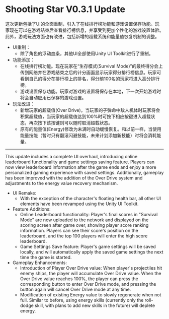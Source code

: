 # Shooting Star V0.3.1 Update

这次更新包括了UI的全面重制，引入了在线排行榜功能和游戏设置保存功能。玩家现在可以在游戏结束后查看排行榜信息，并享受到更加个性化的游戏设置体验。此外，游戏玩法方面也有改进，包括新增的超载系统和能量值恢复机制的调整。

  - UI重制：
    - 除了角色的浮动血条，其他UI全部使用Unity UI Toolkit进行了重制。
  - 功能添加：
    - 在线排行榜功能。现在玩家在“生存模式(Survival Mode)”的最终得分会上传到网络并在游戏结束之后的计分画面显示玩家得分排行榜信息。玩家可看到自己的得分在排行榜上的排名，得分前100名的玩家将进入高分排行榜。
    - 游戏设置保存功能。玩家对游戏的设置将保存在本地，下一次开始游戏时将会自动应用已保存的游戏设置。
  - 玩法改进： 
    - 新增玩家的超载值(Over Drive)。当玩家的子弹命中敌人机体时玩家将会积累超载值，当玩家的超载值达到100%时可按下相应按键进入超载状态，再次按下该按键则可以随时取消超载状态。
    - 原有的能量值(Energy)修改为未满时自动缓慢恢复。和以前一样，当使用能量技能（暂时只有翻滚闪避技能，未来计划添加新技能）时将会消耗能量。

----

This update includes a complete UI overhaul, introducing online leaderboard functionality and game settings saving feature. Players can now view leaderboard information after the game ends and enjoy a more personalized gaming experience with saved settings. Additionally, gameplay has been improved with the addition of the Over Drive system and adjustments to the energy value recovery mechanism.

  - UI Remake:
    - With the exception of the character's floating health bar, all other UI elements have been revamped using the Unity UI Toolkit.
  - Feature Additions:
    - Online Leaderboard functionality: Player's final scores in "Survival Mode" are now uploaded to the network and displayed on the scoring screen after game over, showing player score ranking information. Players can see their score's position on the leaderboard, and the top 100 players will enter the high score leaderboard.
    - Game Settings Save feature: Player's game settings will be saved locally, and will automatically apply the saved game settings the next time the game is started.
  - Gameplay Enhancements:
    - Introduction of Player Over Drive value: When player's projectiles hit enemy ships, the player will accumulate Over Drive value. When the Over Drive value reaches 100%, the player can press the corresponding button to enter Over Drive mode, and pressing the button again will cancel Over Drive mode at any time.
    - Modification of existing Energy value to slowly regenerate when not full. Similar to before, using energy skills (currently only the roll-dodge skill, with plans to add new skills in the future) will deplete energy.